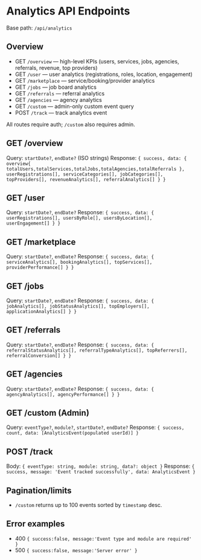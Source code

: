 # Analytics API Endpoints

Base path: `/api/analytics`

## Overview
- GET `/overview` — high-level KPIs (users, services, jobs, agencies, referrals, revenue, top providers)
- GET `/user` — user analytics (registrations, roles, location, engagement)
- GET `/marketplace` — service/booking/provider analytics
- GET `/jobs` — job board analytics
- GET `/referrals` — referral analytics
- GET `/agencies` — agency analytics
- GET `/custom` — admin-only custom event query
- POST `/track` — track analytics event

All routes require auth; `/custom` also requires admin.

## GET /overview
Query: `startDate?`, `endDate?` (ISO strings)
Response: `{ success, data: { overview{ totalUsers,totalServices,totalJobs,totalAgencies,totalReferrals }, userRegistrations[], serviceCategories[], jobCategories[], topProviders[], revenueAnalytics[], referralAnalytics[] } }`

## GET /user
Query: `startDate?`, `endDate?`
Response: `{ success, data: { userRegistrations[], usersByRole[], usersByLocation[], userEngagement[] } }`

## GET /marketplace
Query: `startDate?`, `endDate?`
Response: `{ success, data: { serviceAnalytics[], bookingAnalytics[], topServices[], providerPerformance[] } }`

## GET /jobs
Query: `startDate?`, `endDate?`
Response: `{ success, data: { jobAnalytics[], jobStatusAnalytics[], topEmployers[], applicationAnalytics[] } }`

## GET /referrals
Query: `startDate?`, `endDate?`
Response: `{ success, data: { referralStatusAnalytics[], referralTypeAnalytics[], topReferrers[], referralConversion[] } }`

## GET /agencies
Query: `startDate?`, `endDate?`
Response: `{ success, data: { agencyAnalytics[], agencyPerformance[] } }`

## GET /custom (Admin)
Query: `eventType?`, `module?`, `startDate?`, `endDate?`
Response: `{ success, count, data: [AnalyticsEvent(populated userId)] }`

## POST /track
Body: `{ eventType: string, module: string, data?: object }`
Response: `{ success, message: 'Event tracked successfully', data: AnalyticsEvent }`

## Pagination/limits
- `/custom` returns up to 100 events sorted by `timestamp` desc.

## Error examples
- 400 `{ success:false, message:'Event type and module are required' }`
- 500 `{ success:false, message:'Server error' }`

